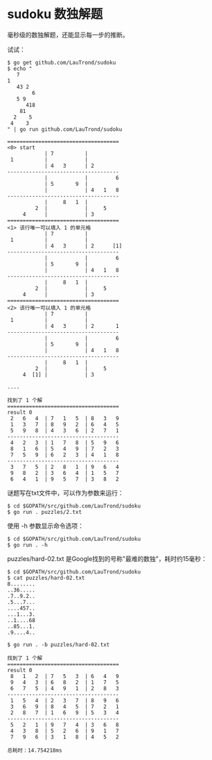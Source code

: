 # sudoku 数独解题

毫秒级的数独解题，还能显示每一步的推断。

试试：

    $ go get github.com/LauTrond/sudoku
    $ echo "
       7
    1
       43 2
            6
       5 9
          418
        81
      2    5
     4    3
    " | go run github.com/LauTrond/sudoku
    
    ====================================
    <0> start
                | 7          |            
     1          |            |            
                | 4   3      | 2          
    ------------------------------------
                |            |         6  
                | 5       9  |            
                |            | 4   1   8  
    ------------------------------------
                |     8   1  |            
             2  |            |     5      
         4      |            | 3          
    ====================================
    <1> 该行唯一可以填入 1 的单元格
                | 7          |            
     1          |            |            
                | 4   3      | 2      [1] 
    ------------------------------------
                |            |         6  
                | 5       9  |            
                |            | 4   1   8  
    ------------------------------------
                |     8   1  |            
             2  |            |     5      
         4      |            | 3          
    ====================================
    <2> 该行唯一可以填入 1 的单元格
                | 7          |            
     1          |            |            
                | 4   3      | 2       1  
    ------------------------------------
                |            |         6  
                | 5       9  |            
                |            | 4   1   8  
    ------------------------------------
                |     8   1  |            
             2  |            |     5      
         4  [1] |            | 3          

    ....
    
    找到了 1 个解
    ====================================
    result 0
     2   6   4  | 7   1   5  | 8   3   9  
     1   3   7  | 8   9   2  | 6   4   5  
     5   9   8  | 4   3   6  | 2   7   1  
    ------------------------------------
     4   2   3  | 1   7   8  | 5   9   6  
     8   1   6  | 5   4   9  | 7   2   3  
     7   5   9  | 6   2   3  | 4   1   8  
    ------------------------------------
     3   7   5  | 2   8   1  | 9   6   4  
     9   8   2  | 3   6   4  | 1   5   7  
     6   4   1  | 9   5   7  | 3   8   2  

谜题写在txt文件中，可以作为参数来运行：

    $ cd $GOPATH/src/github.com/LauTrond/sudoku
    $ go run . puzzles/2.txt

使用 -h 参数显示命令选项：

    $ cd $GOPATH/src/github.com/LauTrond/sudoku
    $ go run . -h

puzzles/hard-02.txt 是Google找到的号称"最难的数独"，耗时约15毫秒：

    $ cd $GOPATH/src/github.com/LauTrond/sudoku
    $ cat puzzles/hard-02.txt
    8........
    ..36.....
    .7..9.2..
    .5...7...
    ....457..
    ...1...3.
    ..1....68
    ..85...1.
    .9....4..
    
    $ go run . -b puzzles/hard-02.txt
      
    找到了 1 个解
    ====================================
    result 0
     8   1   2  | 7   5   3  | 6   4   9  
     9   4   3  | 6   8   2  | 1   7   5  
     6   7   5  | 4   9   1  | 2   8   3  
    ------------------------------------
     1   5   4  | 2   3   7  | 8   9   6  
     3   6   9  | 8   4   5  | 7   2   1  
     2   8   7  | 1   6   9  | 5   3   4  
    ------------------------------------
     5   2   1  | 9   7   4  | 3   6   8  
     4   3   8  | 5   2   6  | 9   1   7  
     7   9   6  | 3   1   8  | 4   5   2  
      
    总耗时：14.754218ms

